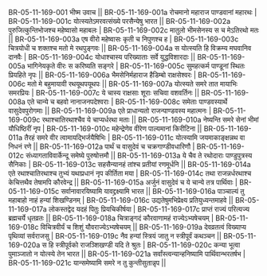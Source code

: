 BR-05-11-169-001  	भीष्म उवाच ||
BR-05-11-169-001a	रोचमानो महाराज पाण्डवानां महारथः |
BR-05-11-169-001c	योत्स्यतेऽमरवत्संख्ये परसैन्येषु भारत ||
BR-05-11-169-002a	पुरुजित्कुन्तिभोजश्च महेष्वासो महाबलः |
BR-05-11-169-002c	मातुलो भीमसेनस्य स च मेऽतिरथो मतः ||
BR-05-11-169-003a	एष वीरो महेष्वासः कृती च निपुणश्च ह |
BR-05-11-169-003c	चित्रयोधी च शक्तश्च मतो मे रथपुङ्गवः ||
BR-05-11-169-004a	स योत्स्यति हि विक्रम्य मघवानिव दानवैः |
BR-05-11-169-004c	योधाश्चास्य परिख्याताः सर्वे युद्धविशारदाः ||
BR-05-11-169-005a	भागिनेयकृते वीरः स करिष्यति सङ्गरे |
BR-05-11-169-005c	सुमहत्कर्म पाण्डूनां स्थितः प्रियहिते नृपः ||
BR-05-11-169-006a	भैमसेनिर्महाराज हैडिम्बो राक्षसेश्वरः |
BR-05-11-169-006c	मतो मे बहुमायावी रथयूथपयूथपः ||
BR-05-11-169-007a	योत्स्यते समरे तात मायाभिः समरप्रियः |
BR-05-11-169-007c	ये चास्य राक्षसाः शूराः सचिवा वशवर्तिनः ||
BR-05-11-169-008a	एते चान्ये च बहवो नानाजनपदेश्वराः |
BR-05-11-169-008c	समेताः पाण्डवस्यार्थे वासुदेवपुरोगमाः ||
BR-05-11-169-009a	एते प्राधान्यतो राजन्पाण्डवस्य महात्मनः |
BR-05-11-169-009c	रथाश्चातिरथाश्चैव ये चाप्यर्धरथा मताः ||
BR-05-11-169-010a	नेष्यन्ति समरे सेनां भीमां यौधिष्ठिरीं नृप |
BR-05-11-169-010c	महेन्द्रेणेव वीरेण पाल्यमानां किरीटिना ||
BR-05-11-169-011a	तैरहं समरे वीर त्वामायद्भिर्जयैषिभिः |
BR-05-11-169-011c	योत्स्यामि जयमाकाङ्क्षन्नथ वा निधनं रणे ||
BR-05-11-169-012a	पार्थं च वासुदेवं च चक्रगाण्डीवधारिणौ |
BR-05-11-169-012c	संध्यागताविवार्केन्दू समेष्ये पुरुषोत्तमौ ||
BR-05-11-169-013a	ये चैव ते रथोदाराः पाण्डुपुत्रस्य सैनिकाः |
BR-05-11-169-013c	सहसैन्यानहं तांश्च प्रतीयां रणमूर्धनि ||
BR-05-11-169-014a	एते रथाश्चातिरथाश्च तुभ्यं यथाप्रधानं नृप कीर्तिता मया |
BR-05-11-169-014c	तथा राजन्नर्धरथाश्च केचित्तथैव तेषामपि कौरवेन्द्र ||
BR-05-11-169-015a	अर्जुनं वासुदेवं च ये चान्ये तत्र पार्थिवाः |
BR-05-11-169-015c	सर्वानावारयिष्यामि यावद्द्रक्ष्यामि भारत ||
BR-05-11-169-016a	पाञ्चाल्यं तु महाबाहो नाहं हन्यां शिखण्डिनम् |
BR-05-11-169-016c	उद्यतेषुमभिप्रेक्ष्य प्रतियुध्यन्तमाहवे ||
BR-05-11-169-017a	लोकस्तद्वेद यदहं पितुः प्रियचिकीर्षया |
BR-05-11-169-017c	प्राप्तं राज्यं परित्यज्य ब्रह्मचर्ये धृतव्रतः ||
BR-05-11-169-018a	चित्राङ्गदं कौरवाणामहं राज्येऽभ्यषेचयम् |
BR-05-11-169-018c	विचित्रवीर्यं च शिशुं यौवराज्येऽभ्यषेचयम् ||
BR-05-11-169-019a	देवव्रतत्वं विख्याप्य पृथिव्यां सर्वराजसु |
BR-05-11-169-019c	नैव हन्यां स्त्रियं जातु न स्त्रीपूर्वं कथञ्चन ||
BR-05-11-169-020a	स हि स्त्रीपूर्वको राजञ्शिखण्डी यदि ते श्रुतः |
BR-05-11-169-020c	कन्या भूत्वा पुमाञ्जातो न योत्स्ये तेन भारत ||
BR-05-11-169-021a	सर्वांस्त्वन्यान्हनिष्यामि पार्थिवान्भरतर्षभ |
BR-05-11-169-021c	यान्समेष्यामि समरे न तु कुन्तीसुतान्नृप ||
